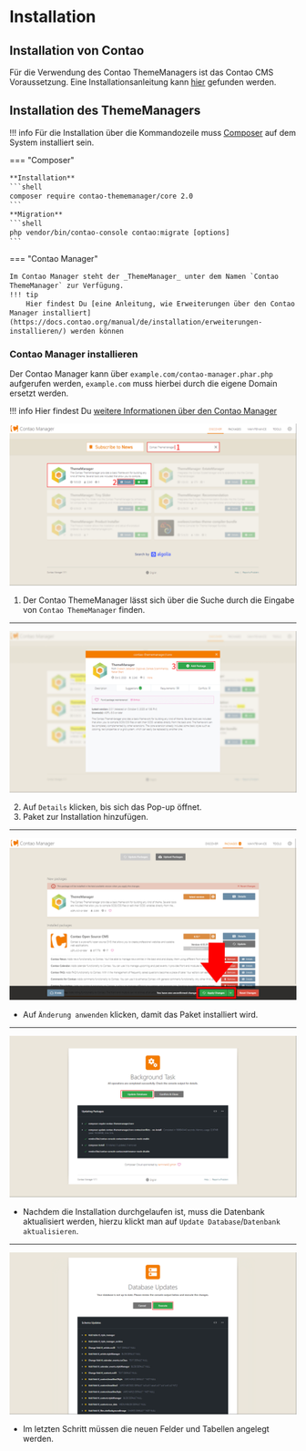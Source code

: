 # Installation

## Installation von Contao

Für die Verwendung des Contao ThemeManagers ist das Contao CMS Voraussetzung.
Eine Installationsanleitung kann
[hier](https://docs.contao.org/manual/de/installation/quickstart/) gefunden werden.

## Installation des ThemeManagers

!!! info
    Für die Installation über die Kommandozeile muss [Composer](https://getcomposer.org/) auf dem System installiert sein.

=== "Composer"

    **Installation**
    ```shell
    composer require contao-thememanager/core 2.0
    ```
    **Migration**
    ```shell
    php vendor/bin/contao-console contao:migrate [options]
    ```

=== "Contao Manager"

    Im Contao Manager steht der _ThemeManager_ unter dem Namen `Contao ThemeManager` zur Verfügung.
    !!! tip
        Hier findest Du [eine Anleitung, wie Erweiterungen über den Contao Manager installiert](https://docs.contao.org/manual/de/installation/erweiterungen-installieren/) werden können


### Contao Manager installieren

Der Contao Manager kann über ``example.com/contao-manager.phar.php`` aufgerufen werden,
``example.com`` muss hierbei durch die eigene Domain ersetzt werden.

!!! info
    Hier findest Du [weitere Informationen über den Contao Manager](https://docs.contao.org/manual/de/installation/contao-manager/)

![Contao Manager suchen](/assets/setup/1_manager_1.png)
1. Der Contao ThemeManager lässt sich über die Suche durch die Eingabe von ``Contao ThemeManager`` finden.
____
![Paket hinzufügen](/assets/setup/1_manager_2.png)

2. Auf ``Details`` klicken, bis sich das Pop-up öffnet.
3. Paket zur Installation hinzufügen.
____
![Paket hinzufügen](/assets/setup/1_manager_3.png)
- Auf ``Änderung anwenden`` klicken, damit das Paket installiert wird.
____
![Datenbank aktualisieren](/assets/setup/1_manager_4.png)
- Nachdem die Installation durchgelaufen ist, muss die Datenbank aktualisiert werden, hierzu klickt man auf
  ``Update Database``/``Datenbank aktualisieren``.
____
![Migrationen ausführen](/assets/setup/1_manager_5.png)
- Im letzten Schritt müssen die neuen Felder und Tabellen angelegt werden.
